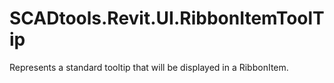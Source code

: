 # SCADtools.Revit.UI.RibbonItemToolTip
Represents a standard tooltip that will be displayed in a RibbonItem.
